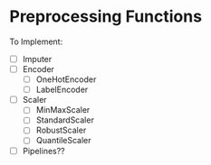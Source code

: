 # Preprocessing Functions

To Implement:

- [ ] Imputer
- [ ] Encoder
    - [ ] OneHotEncoder
    - [ ] LabelEncoder
- [ ] Scaler
    - [ ] MinMaxScaler
    - [ ] StandardScaler
    - [ ] RobustScaler
    - [ ] QuantileScaler

- [ ] Pipelines??